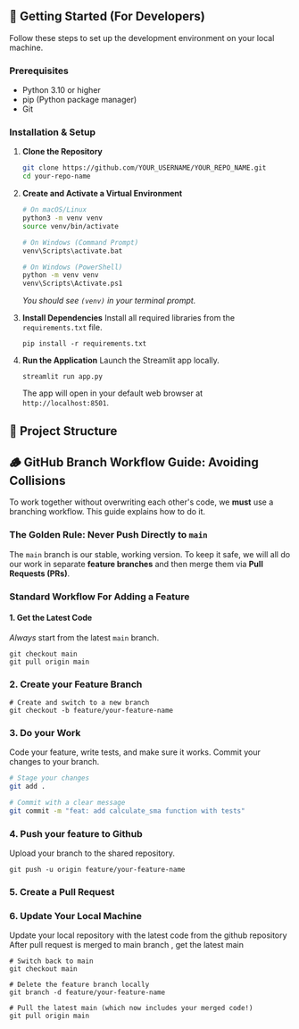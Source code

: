 ## 🚀 Getting Started (For Developers)

Follow these steps to set up the development environment on your local machine.

### Prerequisites

- Python 3.10 or higher
- pip (Python package manager)
- Git

### Installation & Setup

1.  **Clone the Repository**
    ```bash
    git clone https://github.com/YOUR_USERNAME/YOUR_REPO_NAME.git
    cd your-repo-name
    ```

2.  **Create and Activate a Virtual Environment**
    ```bash
    # On macOS/Linux
    python3 -m venv venv
    source venv/bin/activate

    # On Windows (Command Prompt)
    venv\Scripts\activate.bat

    # On Windows (PowerShell)
    python -m venv venv
    venv\Scripts\Activate.ps1
    ```
    *You should see `(venv)` in your terminal prompt.*

3.  **Install Dependencies**
    Install all required libraries from the `requirements.txt` file.
    ```
    pip install -r requirements.txt
    ```

4.  **Run the Application**
    Launch the Streamlit app locally.
    ```
    streamlit run app.py
    ```
    The app will open in your default web browser at `http://localhost:8501`.

## 📁 Project Structure













## 🪵 GitHub Branch Workflow Guide: Avoiding Collisions

To work together without overwriting each other's code, we **must** use a branching workflow. This guide explains how to do it.

### **The Golden Rule: Never Push Directly to `main`**
The `main` branch is our stable, working version. To keep it safe, we will all do our work in separate **feature branches** and then merge them via **Pull Requests (PRs)**.

### **Standard Workflow For Adding a Feature**

#### 1. Get the Latest Code
*Always* start from the latest `main` branch.
```
git checkout main
git pull origin main
```

### 2. Create your Feature Branch
```
# Create and switch to a new branch
git checkout -b feature/your-feature-name
```

### 3. Do your Work
Code your feature, write tests, and make sure it works. Commit your changes to your branch.
```bash
# Stage your changes
git add .

# Commit with a clear message
git commit -m "feat: add calculate_sma function with tests"
```
### 4. Push your feature to Github

Upload your branch to the shared repository.
```
git push -u origin feature/your-feature-name
```

### 5. Create a Pull Request


### 6. Update Your Local Machine
Update your local repository with the latest code from the github repository
After pull request is merged to main branch , get the latest main
```
# Switch back to main
git checkout main

# Delete the feature branch locally
git branch -d feature/your-feature-name

# Pull the latest main (which now includes your merged code!)
git pull origin main
```

